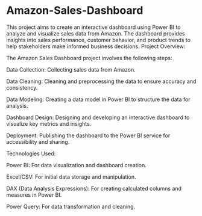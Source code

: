 # Amazon-Sales-Dashboard
This project aims to create an interactive dashboard using Power BI to analyze and visualize sales data from Amazon. The dashboard provides insights into sales performance, customer behavior, and product trends to help stakeholders make informed business decisions.
Project Overview:

The Amazon Sales Dashboard project involves the following steps:


Data Collection: Collecting sales data from Amazon.

Data Cleaning: Cleaning and preprocessing the data to ensure accuracy and consistency.

Data Modeling: Creating a data model in Power BI to structure the data for analysis.

Dashboard Design: Designing and developing an interactive dashboard to visualize key metrics and insights.

Deployment: Publishing the dashboard to the Power BI service for accessibility and sharing.

Technologies Used:

Power BI: For data visualization and dashboard creation.

Excel/CSV: For initial data storage and manipulation.

DAX (Data Analysis Expressions): For creating calculated columns and measures in Power BI.

Power Query: For data transformation and cleaning.
